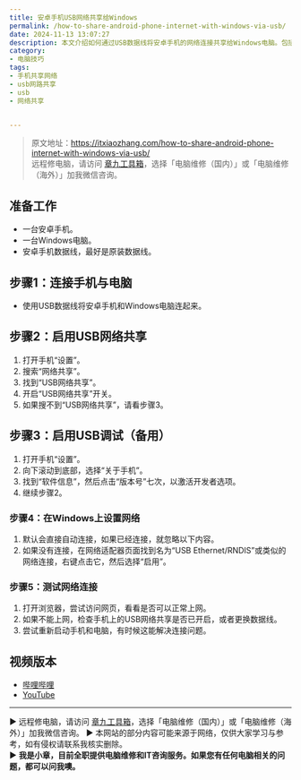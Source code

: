 ```yaml
---
title: 安卓手机USB网络共享给Windows
permalink: /how-to-share-android-phone-internet-with-windows-via-usb/
date: 2024-11-13 13:07:27
description: 本文介绍如何通过USB数据线将安卓手机的网络连接共享给Windows电脑。包括启用USB调试、开启USB网络共享、连接手机与电脑及设置Windows网络的详细步骤。
category:
- 电脑技巧
tags:
- 手机共享网络
- usb网路共享
- usb
- 网络共享


---
```


> 原文地址：<https://itxiaozhang.com/how-to-share-android-phone-internet-with-windows-via-usb/>  
> 远程修电脑，请访问 [章九工具箱](https://zhang9.com/)，选择「电脑维修（国内）」或「电脑维修（海外）」加我微信咨询。 

## 准备工作

- 一台安卓手机。
- 一台Windows电脑。
- 安卓手机数据线，最好是原装数据线。

## 步骤1：连接手机与电脑

- 使用USB数据线将安卓手机和Windows电脑连起来。

## 步骤2：启用USB网络共享

1. 打开手机“设置”。
2. 搜索“网络共享”。
3. 找到“USB网络共享”。
4. 开启“USB网络共享”开关。
5. 如果搜不到“USB网络共享”，请看步骤3。

## 步骤3：启用USB调试（备用）

1. 打开手机“设置”。
2. 向下滚动到底部，选择“关于手机”。
3. 找到“软件信息”，然后点击“版本号”七次，以激活开发者选项。
4. 继续步骤2。

### 步骤4：在Windows上设置网络

1. 默认会直接自动连接，如果已经连接，就忽略以下内容。
2. 如果没有连接，在网络适配器页面找到名为“USB Ethernet/RNDIS”或类似的网络连接，右键点击它，然后选择“启用”。

### 步骤5：测试网络连接

1. 打开浏览器，尝试访问网页，看看是否可以正常上网。
2. 如果不能上网，检查手机上的USB网络共享是否已开启，或者更换数据线。
3. 尝试重新启动手机和电脑，有时候这能解决连接问题。

## 视频版本

- [哔哩哔哩](https://www.bilibili.com/video/BV1fYUTY5ETQ)
- [YouTube](https://youtu.be/O-jCAiVwwaA?si=NJ8YupMfIHHNsCkD)

---
▶ 远程修电脑，请访问 [章九工具箱](https://zhang9.com/)，选择「电脑维修（国内）」或「电脑维修（海外）」加我微信咨询。 
▶ 本网站的部分内容可能来源于网络，仅供大家学习与参考，如有侵权请联系我核实删除。  
▶ **我是小章，目前全职提供电脑维修和IT咨询服务。如果您有任何电脑相关的问题，都可以问我噢。**  

